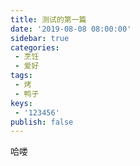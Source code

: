 ```yaml
---
title: 测试的第一篇
date: '2019-08-08 08:00:00'
sidebar: true
categories:
 - 烹饪
 - 爱好
tags:
 - 烤
 - 鸭子
keys:
 - '123456'
publish: false
---
```


哈喽